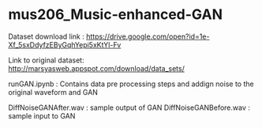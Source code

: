 # mus206_Music-enhanced-GAN
Dataset download link : https://drive.google.com/open?id=1e-Xf_5sxDdyfzEByGqhYepi5xKtYl-Fv

Link to original dataset: http://marsyasweb.appspot.com/download/data_sets/

runGAN.ipynb : Contains data pre processing steps and addign noise to the original waveform and GAN

DiffNoiseGANAfter.wav : sample output of GAN
DiffNoiseGANBefore.wav : sample input to GAN

